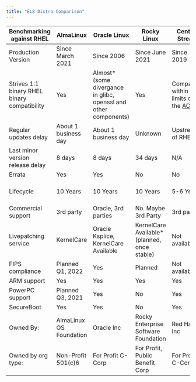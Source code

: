 ```yaml
---
title: "EL8 Distro Comparison"
---
```


| Benchmarking against RHEL                  | AlmaLinux                | Oracle Linux                                   | Rocky Linux                                 | CentOS Stream     | CentOS Linux      |
| -------------------------------------------|--------------------------|------------------------------------------------|-------------------------------------------- |-------------------|-------------------|
|Production Version                          | Since March 2021         | Since 2006                                     | Since June 2021                          | Since 2019        | Since 2004        |
|Strives 1:1 binary RHEL binary compatibility| Yes                      | Almost*<br/>(some divergance in glibc, openssl and other components)                      | Yes                                         | Compatible within the limits of the [ACG][acg] | Yes               |
|Regular updates delay                       | About 1 business day     | About 1 business day                           | Unknown                                     | Upstream of RHEL  | About 1 business day |
|Last minor version release delay            | 8 days                   | 8 days                                         | 34 days                                     | N/A               | 16 days           |
|Errata                                      | Yes                      | Yes                                            | No                                          | No                | No                |
|Lifecycle                                   | 10 Years                 | 10 Years                                       | 10 Years                                    | 5-6 Years         | EOL on 2021-12-31 |
|Commercial support                          | 3rd party                | Oracle, 3rd parties                            | No. Maybe 3rd Party                         | 3rd party         | 3rd party         |
|Livepatching service                        | KernelCare               | Oracle Ksplice, KernelCare Available           | KernelCare Available*<br/>(planned, once stable)                      | Not available     | KernelCare, Kpatch |
|FIPS compliance                             | Planned Q1, 2022         | Yes                                            | Planned                                     | Not available     | Not available        |
|ARM support                                 | Yes                      | Yes                                            | Yes                                        | Yes               | Yes               |
|PowerPC support                             | Planned Q3, 2021         | Yes                                            | No                                          | Yes               | Yes               |
|SecureBoot                                  | Yes                      | Yes                                            | No                                          | Yes               | Yes               |
|Owned By:                                   | AlmaLinux OS Foundation  | Oracle Inc                                     | Rocky Enterprise Software Foundation        | Red Hat Inc       | Red Hat Inc       |
|Owned by org type:                          | Non-Profit 501(c)6       | For Profit C-Corp                              | For Profit, Public Benefit Corp             | For Profit C-Corp | For Profit C-Corp |

[acg]: https://access.redhat.com/articles/rhel8-abi-compatibility
